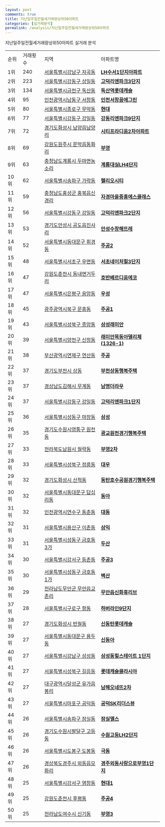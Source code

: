 ```yaml
---
layout: post
comments: true
title: 지난일주일전월세거래량상위50아파트
categories: [실거래분석]
permalink: /analysis/지난일주일전월세거래량상위50아파트
---
```


지난일주일전월세거래량상위50아파트 실거래 분석

<table>
  <tr>
    <td>순위</td>
    <td>거래횟수</td>
    <td>지역</td>
    <td>아파트명</td>
  </tr>

  <tr>
    <td>1위</td>
    <td>240</td>
    <td><a href="/apt/서울특별시강남구자곡동">서울특별시강남구 자곡동</a></td>
    <td colspan="4" style="font-weight: bold;"><a href="/apt/서울특별시강남구자곡동LH수서1단지아파트">LH수서1단지아파트</a></td>
  </tr>

  <tr>
    <td>2위</td>
    <td>223</td>
    <td><a href="/apt/서울특별시강동구상일동">서울특별시강동구 상일동</a></td>
    <td colspan="4" style="font-weight: bold;"><a href="/apt/서울특별시강동구상일동고덕리엔파크3단지">고덕리엔파크3단지</a></td>
  </tr>

  <tr>
    <td>3위</td>
    <td>134</td>
    <td><a href="/apt/서울특별시금천구독산동">서울특별시금천구 독산동</a></td>
    <td colspan="4" style="font-weight: bold;"><a href="/apt/서울특별시금천구독산동독산역롯데캐슬">독산역롯데캐슬</a></td>
  </tr>

  <tr>
    <td>4위</td>
    <td>95</td>
    <td><a href="/apt/인천광역시남동구서창동">인천광역시남동구 서창동</a></td>
    <td colspan="4" style="font-weight: bold;"><a href="/apt/인천광역시남동구서창동인천서창꿈에그린">인천서창꿈에그린</a></td>
  </tr>

  <tr>
    <td>5위</td>
    <td>80</td>
    <td><a href="/apt/서울특별시종로구무악동">서울특별시종로구 무악동</a></td>
    <td colspan="4" style="font-weight: bold;"><a href="/apt/서울특별시종로구무악동현대">현대</a></td>
  </tr>

  <tr>
    <td>6위</td>
    <td>77</td>
    <td><a href="/apt/서울특별시강동구강일동">서울특별시강동구 강일동</a></td>
    <td colspan="4" style="font-weight: bold;"><a href="/apt/서울특별시강동구강일동강동리엔파크9단지">강동리엔파크9단지</a></td>
  </tr>

  <tr>
    <td>7위</td>
    <td>72</td>
    <td><a href="/apt/경기도화성시남양읍남양리">경기도화성시 남양읍남양리</a></td>
    <td colspan="4" style="font-weight: bold;"><a href="/apt/경기도화성시남양읍남양리시티프라디움2차아파트">시티프라디움2차아파트</a></td>
  </tr>

  <tr>
    <td>8위</td>
    <td>69</td>
    <td><a href="/apt/강원도원주시문막읍동화리">강원도원주시 문막읍동화리</a></td>
    <td colspan="4" style="font-weight: bold;"><a href="/apt/강원도원주시문막읍동화리부영">부영</a></td>
  </tr>

  <tr>
    <td>9위</td>
    <td>63</td>
    <td><a href="/apt/충청남도계룡시두마면농소리">충청남도계룡시 두마면농소리</a></td>
    <td colspan="4" style="font-weight: bold;"><a href="/apt/충청남도계룡시두마면농소리계룡대실LH4단지">계룡대실LH4단지</a></td>
  </tr>

  <tr>
    <td>10위</td>
    <td>62</td>
    <td><a href="/apt/서울특별시송파구가락동">서울특별시송파구 가락동</a></td>
    <td colspan="4" style="font-weight: bold;"><a href="/apt/서울특별시송파구가락동헬리오시티">헬리오시티</a></td>
  </tr>

  <tr>
    <td>11위</td>
    <td>59</td>
    <td><a href="/apt/충청남도홍성군홍북읍신경리">충청남도홍성군 홍북읍신경리</a></td>
    <td colspan="4" style="font-weight: bold;"><a href="/apt/충청남도홍성군홍북읍신경리자경마을중흥에스클래스">자경마을중흥에스클래스</a></td>
  </tr>

  <tr>
    <td>12위</td>
    <td>56</td>
    <td><a href="/apt/서울특별시강동구강일동">서울특별시강동구 강일동</a></td>
    <td colspan="4" style="font-weight: bold;"><a href="/apt/서울특별시강동구강일동고덕리엔파크2단지">고덕리엔파크2단지</a></td>
  </tr>

  <tr>
    <td>13위</td>
    <td>53</td>
    <td><a href="/apt/경기도안성시공도읍진사리">경기도안성시 공도읍진사리</a></td>
    <td colspan="4" style="font-weight: bold;"><a href="/apt/경기도안성시공도읍진사리안성수창해뜨레">안성수창해뜨레</a></td>
  </tr>

  <tr>
    <td>14위</td>
    <td>52</td>
    <td><a href="/apt/서울특별시동대문구휘경동">서울특별시동대문구 휘경동</a></td>
    <td colspan="4" style="font-weight: bold;"><a href="/apt/서울특별시동대문구휘경동주공2">주공2</a></td>
  </tr>

  <tr>
    <td>15위</td>
    <td>48</td>
    <td><a href="/apt/서울특별시서초구우면동">서울특별시서초구 우면동</a></td>
    <td colspan="4" style="font-weight: bold;"><a href="/apt/서울특별시서초구우면동서초네이처힐3단지">서초네이처힐3단지</a></td>
  </tr>

  <tr>
    <td>16위</td>
    <td>47</td>
    <td><a href="/apt/강원도춘천시동내면거두리">강원도춘천시 동내면거두리</a></td>
    <td colspan="4" style="font-weight: bold;"><a href="/apt/강원도춘천시동내면거두리호반베르디움에코">호반베르디움에코</a></td>
  </tr>

  <tr>
    <td>17위</td>
    <td>47</td>
    <td><a href="/apt/서울특별시은평구응암동">서울특별시은평구 응암동</a></td>
    <td colspan="4" style="font-weight: bold;"><a href="/apt/서울특별시은평구응암동우성">우성</a></td>
  </tr>

  <tr>
    <td>18위</td>
    <td>45</td>
    <td><a href="/apt/광주광역시북구문흥동">광주광역시북구 문흥동</a></td>
    <td colspan="4" style="font-weight: bold;"><a href="/apt/광주광역시북구문흥동주공1">주공1</a></td>
  </tr>

  <tr>
    <td>19위</td>
    <td>43</td>
    <td><a href="/apt/서울특별시성북구종암동">서울특별시성북구 종암동</a></td>
    <td colspan="4" style="font-weight: bold;"><a href="/apt/서울특별시성북구종암동삼성래미안">삼성래미안</a></td>
  </tr>

  <tr>
    <td>20위</td>
    <td>39</td>
    <td><a href="/apt/서울특별시양천구신정동">서울특별시양천구 신정동</a></td>
    <td colspan="4" style="font-weight: bold;"><a href="/apt/서울특별시양천구신정동래미안목동아델리체(1326-1)">래미안목동아델리체(1326-1)</a></td>
  </tr>

  <tr>
    <td>21위</td>
    <td>38</td>
    <td><a href="/apt/부산광역시연제구연산동">부산광역시연제구 연산동</a></td>
    <td colspan="4" style="font-weight: bold;"><a href="/apt/부산광역시연제구연산동주공">주공</a></td>
  </tr>

  <tr>
    <td>22위</td>
    <td>37</td>
    <td><a href="/apt/경기도부천시상동">경기도부천시 상동</a></td>
    <td colspan="4" style="font-weight: bold;"><a href="/apt/경기도부천시상동부천상동행복주택">부천상동행복주택</a></td>
  </tr>

  <tr>
    <td>23위</td>
    <td>37</td>
    <td><a href="/apt/경상남도김해시무계동">경상남도김해시 무계동</a></td>
    <td colspan="4" style="font-weight: bold;"><a href="/apt/경상남도김해시무계동남명더라우">남명더라우</a></td>
  </tr>

  <tr>
    <td>24위</td>
    <td>37</td>
    <td><a href="/apt/서울특별시강동구강일동">서울특별시강동구 강일동</a></td>
    <td colspan="4" style="font-weight: bold;"><a href="/apt/서울특별시강동구강일동고덕리엔파크1단지">고덕리엔파크1단지</a></td>
  </tr>

  <tr>
    <td>25위</td>
    <td>36</td>
    <td><a href="/apt/서울특별시성동구마장동">서울특별시성동구 마장동</a></td>
    <td colspan="4" style="font-weight: bold;"><a href="/apt/서울특별시성동구마장동삼성">삼성</a></td>
  </tr>

  <tr>
    <td>26위</td>
    <td>35</td>
    <td><a href="/apt/경기도수원시영통구원천동">경기도수원시영통구 원천동</a></td>
    <td colspan="4" style="font-weight: bold;"><a href="/apt/경기도수원시영통구원천동광교원천경기행복주택">광교원천경기행복주택</a></td>
  </tr>

  <tr>
    <td>27위</td>
    <td>33</td>
    <td><a href="/apt/전라북도남원시월락동">전라북도남원시 월락동</a></td>
    <td colspan="4" style="font-weight: bold;"><a href="/apt/전라북도남원시월락동부영2차">부영2차</a></td>
  </tr>

  <tr>
    <td>28위</td>
    <td>33</td>
    <td><a href="/apt/서울특별시성북구정릉동">서울특별시성북구 정릉동</a></td>
    <td colspan="4" style="font-weight: bold;"><a href="/apt/서울특별시성북구정릉동대우">대우</a></td>
  </tr>

  <tr>
    <td>29위</td>
    <td>32</td>
    <td><a href="/apt/경기도화성시산척동">경기도화성시 산척동</a></td>
    <td colspan="4" style="font-weight: bold;"><a href="/apt/경기도화성시산척동동탄호수공원경기행복주택">동탄호수공원경기행복주택</a></td>
  </tr>

  <tr>
    <td>30위</td>
    <td>32</td>
    <td><a href="/apt/서울특별시동대문구답십리동">서울특별시동대문구 답십리동</a></td>
    <td colspan="4" style="font-weight: bold;"><a href="/apt/서울특별시동대문구답십리동동아">동아</a></td>
  </tr>

  <tr>
    <td>31위</td>
    <td>32</td>
    <td><a href="/apt/인천광역시연수구동춘동">인천광역시연수구 동춘동</a></td>
    <td colspan="4" style="font-weight: bold;"><a href="/apt/인천광역시연수구동춘동대동">대동</a></td>
  </tr>

  <tr>
    <td>32위</td>
    <td>31</td>
    <td><a href="/apt/서울특별시용산구이촌동">서울특별시용산구 이촌동</a></td>
    <td colspan="4" style="font-weight: bold;"><a href="/apt/서울특별시용산구이촌동삼익">삼익</a></td>
  </tr>

  <tr>
    <td>33위</td>
    <td>31</td>
    <td><a href="/apt/서울특별시성동구금호동3가">서울특별시성동구 금호동3가</a></td>
    <td colspan="4" style="font-weight: bold;"><a href="/apt/서울특별시성동구금호동3가두산">두산</a></td>
  </tr>

  <tr>
    <td>34위</td>
    <td>30</td>
    <td><a href="/apt/서울특별시강서구등촌동">서울특별시강서구 등촌동</a></td>
    <td colspan="4" style="font-weight: bold;"><a href="/apt/서울특별시강서구등촌동주공3">주공3</a></td>
  </tr>

  <tr>
    <td>35위</td>
    <td>30</td>
    <td><a href="/apt/서울특별시성동구금호동1가">서울특별시성동구 금호동1가</a></td>
    <td colspan="4" style="font-weight: bold;"><a href="/apt/서울특별시성동구금호동1가벽산">벽산</a></td>
  </tr>

  <tr>
    <td>36위</td>
    <td>29</td>
    <td><a href="/apt/전라남도무안군무안읍교촌리">전라남도무안군 무안읍교촌리</a></td>
    <td colspan="4" style="font-weight: bold;"><a href="/apt/전라남도무안군무안읍교촌리무안읍신화휴리브">무안읍신화휴리브</a></td>
  </tr>

  <tr>
    <td>37위</td>
    <td>28</td>
    <td><a href="/apt/서울특별시구로구항동">서울특별시구로구 항동</a></td>
    <td colspan="4" style="font-weight: bold;"><a href="/apt/서울특별시구로구항동하버라인9단지">하버라인9단지</a></td>
  </tr>

  <tr>
    <td>38위</td>
    <td>27</td>
    <td><a href="/apt/경기도화성시반월동">경기도화성시 반월동</a></td>
    <td colspan="4" style="font-weight: bold;"><a href="/apt/경기도화성시반월동신동탄롯데캐슬">신동탄롯데캐슬</a></td>
  </tr>

  <tr>
    <td>39위</td>
    <td>27</td>
    <td><a href="/apt/서울특별시동대문구용두동">서울특별시동대문구 용두동</a></td>
    <td colspan="4" style="font-weight: bold;"><a href="/apt/서울특별시동대문구용두동신동아">신동아</a></td>
  </tr>

  <tr>
    <td>40위</td>
    <td>27</td>
    <td><a href="/apt/서울특별시강남구삼성동">서울특별시강남구 삼성동</a></td>
    <td colspan="4" style="font-weight: bold;"><a href="/apt/서울특별시강남구삼성동삼성동힐스테이트1단지">삼성동힐스테이트 1단지</a></td>
  </tr>

  <tr>
    <td>41위</td>
    <td>27</td>
    <td><a href="/apt/서울특별시성북구길음동">서울특별시성북구 길음동</a></td>
    <td colspan="4" style="font-weight: bold;"><a href="/apt/서울특별시성북구길음동롯데캐슬클라시아">롯데캐슬클라시아</a></td>
  </tr>

  <tr>
    <td>42위</td>
    <td>27</td>
    <td><a href="/apt/대구광역시달성군유가읍봉리">대구광역시달성군 유가읍봉리</a></td>
    <td colspan="4" style="font-weight: bold;"><a href="/apt/대구광역시달성군유가읍봉리남해오네뜨2차">남해오네뜨2차</a></td>
  </tr>

  <tr>
    <td>43위</td>
    <td>27</td>
    <td><a href="/apt/서울특별시마포구공덕동">서울특별시마포구 공덕동</a></td>
    <td colspan="4" style="font-weight: bold;"><a href="/apt/서울특별시마포구공덕동공덕SK리더스뷰">공덕SK리더스뷰</a></td>
  </tr>

  <tr>
    <td>44위</td>
    <td>26</td>
    <td><a href="/apt/서울특별시송파구잠실동">서울특별시송파구 잠실동</a></td>
    <td colspan="4" style="font-weight: bold;"><a href="/apt/서울특별시송파구잠실동잠실엘스">잠실엘스</a></td>
  </tr>

  <tr>
    <td>45위</td>
    <td>26</td>
    <td><a href="/apt/경기도수원시팔달구고등동">경기도수원시팔달구 고등동</a></td>
    <td colspan="4" style="font-weight: bold;"><a href="/apt/경기도수원시팔달구고등동수원고등LH2단지">수원고등LH2단지</a></td>
  </tr>

  <tr>
    <td>46위</td>
    <td>26</td>
    <td><a href="/apt/서울특별시도봉구도봉동">서울특별시도봉구 도봉동</a></td>
    <td colspan="4" style="font-weight: bold;"><a href="/apt/서울특별시도봉구도봉동극동">극동</a></td>
  </tr>

  <tr>
    <td>47위</td>
    <td>26</td>
    <td><a href="/apt/경상북도경주시외동읍모화리">경상북도경주시 외동읍모화리</a></td>
    <td colspan="4" style="font-weight: bold;"><a href="/apt/경상북도경주시외동읍모화리경주외동사랑으로부영1단지">경주외동사랑으로부영1단지</a></td>
  </tr>

  <tr>
    <td>48위</td>
    <td>25</td>
    <td><a href="/apt/서울특별시강서구염창동">서울특별시강서구 염창동</a></td>
    <td colspan="4" style="font-weight: bold;"><a href="/apt/서울특별시강서구염창동현대1">현대1</a></td>
  </tr>

  <tr>
    <td>49위</td>
    <td>25</td>
    <td><a href="/apt/강원도춘천시후평동">강원도춘천시 후평동</a></td>
    <td colspan="4" style="font-weight: bold;"><a href="/apt/강원도춘천시후평동주공4">주공4</a></td>
  </tr>

  <tr>
    <td>50위</td>
    <td>25</td>
    <td><a href="/apt/전라남도여수시신기동">전라남도여수시 신기동</a></td>
    <td colspan="4" style="font-weight: bold;"><a href="/apt/전라남도여수시신기동부영3">부영3</a></td>
  </tr>

</table>
